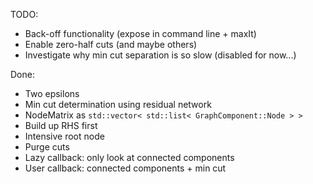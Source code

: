 TODO:

* Back-off functionality (expose in command line + maxIt)
* Enable zero-half cuts (and maybe others)
* Investigate why min cut separation is so slow (disabled for now...)

Done:

* Two epsilons
* Min cut determination using residual network
* NodeMatrix as `std::vector< std::list< GraphComponent::Node > >`
* Build up RHS first
* Intensive root node
* Purge cuts
* Lazy callback: only look at connected components 
* User callback: connected components + min cut
